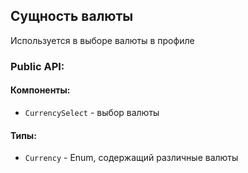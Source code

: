 
## Cущность валюты
Используется в выборе валюты в профиле

### Public API:

#### Компоненты:

- `CurrencySelect` - выбор валюты

#### Типы:

- `Currency` - Enum, содержащий различные валюты



